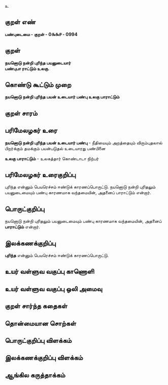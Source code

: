 உ

## குறள் எண் 

**பண்புடைமை - குறள் - 0௯௯௪ - 0994**

## குறள் 

**நயனொடு நன்றி புரிந்த பயனுடையார்  
பண்புபா ராட்டும் உலகு.** 

## கொண்டு கூட்டும் முறை

**நயனொடு நன்றி புரிந்த பயன் உடையார் பண்பு உலகு பாராட்டும்**

## குறள் சாரம் 


## பரிமேலழகர் உரை

**நயனொடு நன்றி புரிந்த பயன் உடையார் பண்பு** - நீதியையும் அறத்தையும் விரும்புதலால் பிறர்க்கும் தமக்கும் பயன்படுதல் உடையாரது பண்பினை 

**உலகு பாராட்டும்** - உலகத்தார் கொண்டாடா நிற்பர்

## பரிமேலழகர் உரைகுறிப்பு   

புரிந்த என்னும் பெயரெச்சம் ஈண்டுக் காரணப்பொருட்டு. நயனொடு நன்றி புரிதலும் பயனுடைமையும் பண்பு காரணமாக வந்தமையின், அதனைப் பாராட்டும் என்றார்.

## பொருட்குறிப்பு 

நயனொடு நன்றி புரிதலும் பயனுடைமையும் பண்பு காரணமாக வந்தமையின், அதனைப் **பாராட்டும்** என்றார்.

## இலக்கணக்குறிப்பு  

**புரிந்த** என்னும் பெயரெச்சம் ஈண்டுக் காரணப்பொருட்டு.

## உயர் வள்ளுவ வகுப்பு காணொளி


## உயர் வள்ளுவ வகுப்பு ஒலி அமைவு 

 
## குறள் சார்ந்த கதைகள் 


## தொன்மையான சொற்கள்


## பொருட்குறிப்பு விளக்கம்


## இலக்கணக்குறிப்பு விளக்கம்


## ஆங்கில கருத்தாக்கம் 


